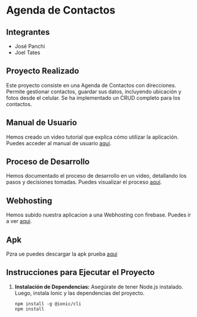 # Agenda de Contactos

## Integrantes
- José Panchi
- Joel Tates

## Proyecto Realizado
Este proyecto consiste en una Agenda de Contactos con direcciones. Permite gestionar contactos, guardar sus datos, incluyendo ubicación y fotos desde el celular. Se ha implementado un CRUD completo para los contactos.

## Manual de Usuario
Hemos creado un video tutorial que explica cómo utilizar la aplicación. Puedes acceder al manual de usuario [aquí](https://youtu.be/gV2UHFyrj4g).

## Proceso de Desarrollo
Hemos documentado el proceso de desarrollo en un video, detallando los pasos y decisiones tomadas. Puedes visualizar el proceso [aquí](https://youtu.be/tLRNd4dsE-s).

## Webhosting
Hemos subido nuestra aplicacion a una Webhosting con firebase. Puedes ir a ver [aqui](http://gelocation-e879e.web.app).

## Apk 
Pzra ue puedes descargar la apk prueba [aqui](https://drive.google.com/file/d/1BmlC51nraJ8R0eniR3dxAz5iHPx228ny/view?usp=sharing)

## Instrucciones para Ejecutar el Proyecto
1. **Instalación de Dependencias:**
   Asegúrate de tener Node.js instalado. Luego, instala Ionic y las dependencias del proyecto.
   ```
   npm install -g @ionic/cli
   npm install
